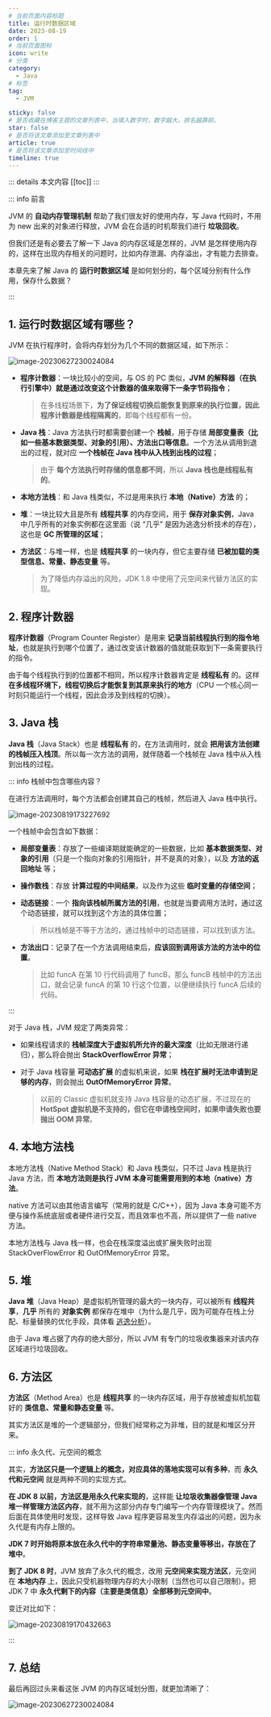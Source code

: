 ```yaml
---
# 当前页面内容标题
title: 运行时数据区域
date: 2023-08-19
order: 1
# 当前页面图标
icon: write
# 分类
category:
  - Java
# 标签
tag:
  - JVM

sticky: false
# 是否收藏在博客主题的文章列表中，当填入数字时，数字越大，排名越靠前。
star: false
# 是否将该文章添加至文章列表中
article: true
# 是否将该文章添加至时间线中
timeline: true
---
```

 

::: details 本文内容
[[toc]]
:::



::: info 前言

JVM 的 **自动内存管理机制** 帮助了我们很友好的使用内存，写 Java 代码时，不用为 new 出来的对象进行释放，JVM 会在合适的时机帮我们进行 **垃圾回收**。

但我们还是有必要去了解一下 Java 的内存区域是怎样的，JVM 是怎样使用内存的，这样在出现内存相关的问题时，比如内存泄漏、内存溢出，才有能力去排查。

本章先来了解 Java 的 **运行时数据区域** 是如何划分的，每个区域分别有什么作用，保存什么数据？

:::

## 1. 运行时数据区域有哪些？

JVM 在执行程序时，会将内存划分为几个不同的数据区域，如下所示：

![image-20230627230024084](https://run-notes.oss-cn-beijing.aliyuncs.com/notes/202306272300232.png)

- **程序计数器**：一块比较小的空间，与 OS 的 PC 类似，**JVM 的解释器（在执行引擎中）就是通过改变这个计数器的值来取得下一条字节码指令**；

  > 在多线程场景下，**为了保证线程切换后能恢复到原来的执行位置，因此程序计数器是线程隔离的**，即每个线程都有一份。

- **Java 栈**：Java 方法执行时都需要创建一个 **栈帧**，用于存储 **局部变量表（比如一些基本数据类型、对象的引用）、方法出口等信息**。一个方法从调用到退出的过程，就对应 **一个栈帧在 Java 栈中从入栈到出栈的过程**；

  > 由于 **每个方法执行时存储的信息都不同**，所以 **Java 栈也是线程私有的**。

- **本地方法栈**：和 Java 栈类似，不过是用来执行 **本地（Native）方法** 的；

- **堆**：一块比较大且是所有 **线程共享** 的内存空间，用于 **保存对象实例**，Java 中几乎所有的对象实例都在这里面（说 “几乎” 是因为逃逸分析技术的存在），这也是 **GC 所管理的区域**；

- **方法区**：与堆一样，也是 **线程共享** 的一块内存，但它主要存储 **已被加载的类型信息、常量、静态变量** 等。

  > 为了降低内存溢出的风险，JDK 1.8 中使用了元空间来代替方法区的实现。

## 2. 程序计数器

**程序计数器**（Program Counter Register）是用来 **记录当前线程执行到的指令地址**，也就是执行到哪个位置了，通过改变该计数器的值就能获取到下一条需要执行的指令。

由于每个线程执行到的位置都不相同，所以程序计数器肯定是 **线程私有** 的。这样 **在多线程环境下，线程切换后才能恢复到其原来执行的地方**（CPU 一个核心同一时刻只能运行一个线程，因此会涉及到线程的切换）。

## 3. Java 栈

**Java 栈**（Java Stack）也是 **线程私有** 的，在方法调用时，就会 **把用该方法创建的栈帧压入栈顶**。所以每一次方法的调用，就伴随着一个栈帧在 Java 栈中从入栈到出栈的过程。

::: info 栈帧中包含哪些内容？

在进行方法调用时，每个方法都会创建其自己的栈帧，然后进入 Java 栈中执行。

![image-20230819173227692](https://run-notes.oss-cn-beijing.aliyuncs.com/notes/202308191732462.png)

一个栈帧中会包含如下数据：

- **局部变量表**：存放了一些编译期就能确定的一些数据，比如 **基本数据类型、对象的引用**（只是一个指向对象的引用指针，并不是真的对象），以及 **方法的返回地址** 等；

- **操作数栈**：存放 **计算过程的中间结果**，以及作为这些 **临时变量的存储空间**；

- **动态链接**：一个 **指向该栈帧所属方法的引用**，也就是当要调用方法时，通过这个动态链接，就可以找到这个方法的具体位置；

  > 所以栈帧是不等于方法的，通过栈帧中的动态链接，可以找到该方法。

- **方法出口**：记录了在一个方法调用结束后，**应该回到调用该方法的方法中的位置**。

  > 比如 funcA 在第 10 行代码调用了 funcB，那么 funcB 栈帧中的方法出口，就会记录 funcA 的第 10 行这个位置，以便继续执行 funcA 后续的代码。

:::

对于 Java 栈，JVM 规定了两类异常：

- 如果线程请求的 **栈帧深度大于虚拟机所允许的最大深度**（比如无限进行递归），那么将会抛出 **StackOverflowError 异常**；

- 对于 Java 栈容量 **可动态扩展** 的虚拟机来说，如果 **栈在扩展时无法申请到足够的内存**，则会抛出 **OutOfMemoryError 异常**。

  > 以前的 Classic 虚拟机就支持 Java 栈容量的动态扩展，不过现在的 **HotSpot 虚拟机是不支持的，但它在申请栈空间时，如果申请失败也要抛出 OOM 异常**。

## 4. 本地方法栈

本地方法栈（Native Method Stack）和 Java 栈类似，只不过 Java 栈是执行 Java 方法，而 **本地方法则是执行 JVM 本身可能需要用到的本地（native）方法**。

native 方法可以由其他语言编写（常用的就是 C/C++），因为 Java 本身可能不方便与操作系统底层或者硬件进行交互，而且效率也不高，所以提供了一些 native 方法。

本地方法栈与 Java 栈一样，也会在栈深度溢出或扩展失败时出现 StackOverFlowError 和 OutOfMemoryError 异常。

## 5. 堆

**Java 堆**（Java Heap）是虚拟机所管理的最大的一块内存，可以被所有 **线程共享**，**几乎** 所有的 **对象实例** 都保存在堆中（为什么是几乎，因为可能存在栈上分配、标量替换的优化手段，具体看 [逃逸分析](https://aruni.me/studynotes/java/jvm/compile_and_optimize/%E9%80%83%E9%80%B8%E5%88%86%E6%9E%90.html)）。

由于 Java 堆占据了内存的绝大部分，所以 JVM 有专门的垃圾收集器来对该内存区域进行垃圾回收。

## 6. 方法区

**方法区**（Method Area）也是 **线程共享** 的一块内存区域，用于存放被虚拟机加载好的 **类信息、常量和静态变量** 等。

其实方法区是堆的一个逻辑部分，但我们经常称之为非堆，目的就是和堆区分开来。

::: info 永久代、元空间的概念

其实，**方法区只是一个逻辑上的概念，对应具体的落地实现可以有多种**，而 **永久代和元空间** 就是两种不同的实现方式。

**在 JDK 8 以前，方法区是用永久代来实现的**，这样能 **让垃圾收集器像管理 Java 堆一样管理方法区内存**，就不用为这部分内存专门编写一个内存管理模块了。然而后面在具体使用时发现，这样导致 Java 程序更容易发生内存溢出的问题，因为永久代是有内存上限的。

**JDK 7 时开始将原本放在永久代中的字符串常量池、静态变量等移出，存放在了堆中**。

**到了 JDK 8 时**，JVM 放弃了永久代的概念，改用 **元空间来实现方法区**，元空间在 **本地内存** 上，因此只受机器物理内存的大小限制（当然也可以自己限制）。把 JDK 7 中 **永久代剩下的内容（主要是类信息）全部移到元空间中**。

变迁对比如下：

![image-20230819170432663](https://run-notes.oss-cn-beijing.aliyuncs.com/notes/202308191704955.png)

:::

## 7. 总结

最后再回过头来看这张 JVM 的内存区域划分图，就更加清晰了：

![image-20230627230024084](https://run-notes.oss-cn-beijing.aliyuncs.com/notes/202306272300232.png)






